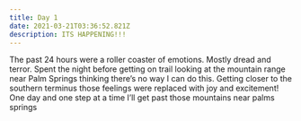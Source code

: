 ```yaml
---
title: Day 1
date: 2021-03-21T03:36:52.821Z
description: ITS HAPPENING!!!
---
```

The past 24 hours were a roller coaster of emotions. Mostly dread and terror. Spent the night before getting on trail looking at the mountain range near Palm Springs thinking there’s no way I can do this. Getting closer to the southern terminus those feelings were replaced with joy and excitement! One day and one step at a time I’ll get past those mountains near palms springs